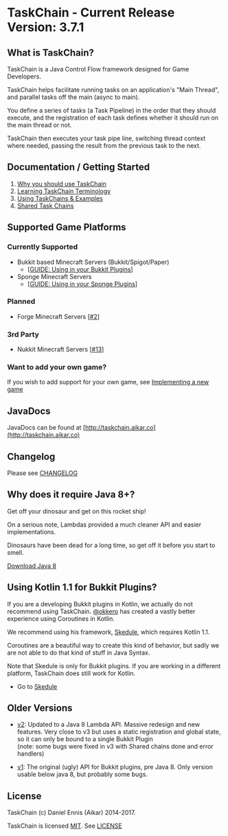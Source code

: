 # TaskChain - Current Release Version: <!--VERSION-->3.7.1<!--VERSION-->
## What is TaskChain?
TaskChain is a Java Control Flow framework designed for Game Developers. 

TaskChain helps facilitate running tasks on an application's "Main Thread", and parallel tasks off the main (async to main).

You define a series of tasks (a Task Pipeline) in the order that they should execute, and the registration of each task defines whether it should run on the main thread or not.

TaskChain then executes your task pipe line, switching thread context where needed, passing the result from the previous task to the next.

## Documentation / Getting Started
1. [Why you should use TaskChain](https://github.com/aikar/TaskChain/wiki/why-taskchain)
2. [Learning TaskChain Terminology](https://github.com/aikar/TaskChain/wiki/taskchain-terminology)
3. [Using TaskChains & Examples](https://github.com/aikar/TaskChain/wiki/usage)
4. [Shared Task Chains](https://github.com/aikar/TaskChain/wiki/Shared-Task-Chains)

## Supported Game Platforms
### Currently Supported 
  - Bukkit based Minecraft Servers (Bukkit/Spigot/Paper)
    - [[GUIDE: Using in your Bukkit Plugins](https://github.com/aikar/TaskChain/wiki/implementing-bukkit)]
  - Sponge Minecraft Servers
    - [[GUIDE: Using in your Sponge Plugins](https://github.com/aikar/TaskChain/wiki/implementing-sponge)]

### Planned
  - Forge Minecraft Servers [[#2](https://github.com/aikar/TaskChain/issues/2)]

### 3rd Party
  - Nukkit Minecraft Servers [[#13](https://github.com/aikar/TaskChain/issues/13)]


### Want to add your own game?
If you wish to add support for your own game, see [Implementing a new game](https://github.com/aikar/TaskChain/wiki/implementing-a-new-game)

## JavaDocs
JavaDocs can be found at [http://taskchain.aikar.co](http://taskchain.aikar.co)

## Changelog
Please see [CHANGELOG](CHANGELOG.md)

## Why does it require Java 8+?
Get off your dinosaur and get on this rocket ship!

On a serious note, Lambdas provided a much cleaner API and easier implementations.

Dinosaurs have been dead for a long time, so get off it before you start to smell.

[Download Java 8](http://www.oracle.com/technetwork/java/javase/downloads/jdk8-downloads-2133151.html)

## Using Kotlin 1.1 for Bukkit Plugins?
If you are a developing Bukkit plugins in Kotlin, we actually do not recommend using TaskChain. [@okkero](https://github.com/okkero/) has
created a vastly better experience using Coroutines in Kotlin.

We recommend using his framework, [Skedule](https://github.com/okkero/Skedule/), which requires Kotlin 1.1.

Coroutines are a beautiful way to create this kind of behavior, but sadly we are not able to do that kind of stuff in Java Syntax.

Note that Skedule is only for Bukkit plugins. If you are working in a different platform, TaskChain does still work for Kotlin. 

  - Go to [Skedule](https://github.com/okkero/Skedule/)

## Older Versions
 * [v2](https://gist.github.com/aikar/77f8caee3c153074c99b): Updated to a Java 8 Lambda API. Massive redesign and new features. Very close to v3 but uses a static registration and global state, so it can only be bound to a single Bukkit Plugin    
 (note: some bugs were fixed in v3 with Shared chains done and error handlers)
 
 * [v1](https://gist.github.com/aikar/9010136): The original (ugly) API for Bukkit plugins, pre Java 8. Only version usable below java 8, but probably some bugs.


## License
TaskChain (c) Daniel Ennis (Aikar) 2014-2017.

TaskChain is licensed [MIT](https://tldrlegal.com/license/mit-license). See [LICENSE](LICENSE)

